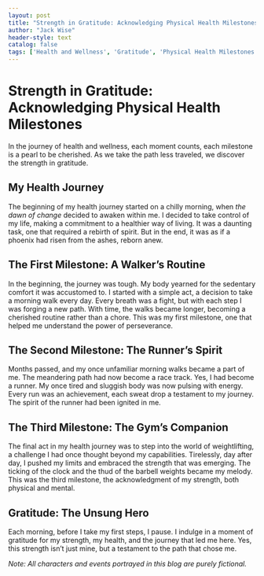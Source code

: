```yaml
---
layout: post
title: "Strength in Gratitude: Acknowledging Physical Health Milestones"
author: "Jack Wise"
header-style: text
catalog: false
tags: ['Health and Wellness', 'Gratitude', 'Physical Health Milestones', 'Wellness Journey', 'Morning Walks', 'Runner’s Spirit', 'Weight Lifting', 'Gym Companion', 'Health Journal', 'Perseverance', 'Strength and Energy', 'Fitness']
---
```


# Strength in Gratitude: Acknowledging Physical Health Milestones

In the journey of health and wellness, each moment counts, each milestone is a pearl to be cherished. As we take the path less traveled, we discover the strength in gratitude.

## My Health Journey

The beginning of my health journey started on a chilly morning, when *the dawn of change* decided to awaken within me. I decided to take control of my life, making a commitment to a healthier way of living. It was a daunting task, one that required a rebirth of spirit. But in the end, it was as if a phoenix had risen from the ashes, reborn anew.


## The First Milestone: A Walker’s Routine

In the beginning, the journey was tough. My body yearned for the sedentary comfort it was accustomed to. I started with a simple act, a decision to take a morning walk every day. Every breath was a fight, but with each step I was forging a new path. With time, the walks became longer, becoming a cherished routine rather than a chore. This was my first milestone, one that helped me understand the power of perseverance.


## The Second Milestone: The Runner’s Spirit

Months passed, and my once unfamiliar morning walks became a part of me. The meandering path had now become a race track. Yes, I had become a runner. My once tired and sluggish body was now pulsing with energy. Every run was an achievement, each sweat drop a testament to my journey. The spirit of the runner had been ignited in me.


## The Third Milestone: The Gym’s Companion

The final act in my health journey was to step into the world of weightlifting, a challenge I had once thought beyond my capabilities. Tirelessly, day after day, I pushed my limits and embraced the strength that was emerging. The ticking of the clock and the thud of the barbell weights became my melody. This was the third milestone, the acknowledgment of my strength, both physical and mental.

## Gratitude: The Unsung Hero

Each morning, before I take my first steps, I pause. I indulge in a moment of gratitude for my strength, my health, and the journey that led me here. Yes, this strength isn’t just mine, but a testament to the path that chose me.

*Note: All characters and events portrayed in this blog are purely fictional.*